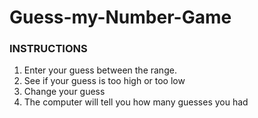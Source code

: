 # Guess-my-Number-Game
### INSTRUCTIONS
1. Enter your guess between the range.
2. See if your guess is too high or too low
3. Change your guess
4. The computer will tell you how many guesses you had
